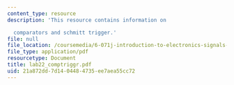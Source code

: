 ```yaml
---
content_type: resource
description: 'This resource contains information on

  comparators and schmitt trigger.'
file: null
file_location: /coursemedia/6-071j-introduction-to-electronics-signals-and-measurement-spring-2006/21a872dd7d1404484735ee7aea55cc72_lab22_comptriggr.pdf
file_type: application/pdf
resourcetype: Document
title: lab22_comptriggr.pdf
uid: 21a872dd-7d14-0448-4735-ee7aea55cc72
---
```

